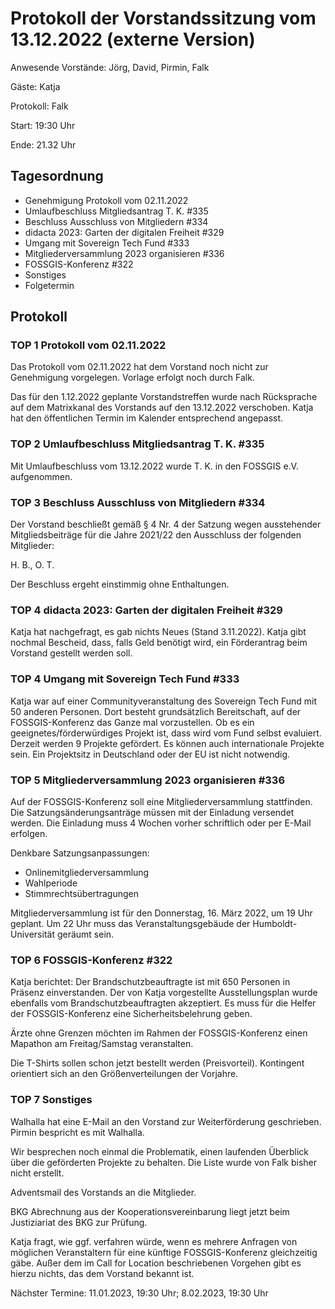 # Protokoll der Vorstandssitzung vom 13.12.2022 (externe Version)

Anwesende Vorstände: Jörg, David, Pirmin, Falk

Gäste: Katja

Protokoll: Falk

Start: 19:30 Uhr

Ende:  21.32 Uhr

## Tagesordnung

- Genehmigung Protokoll vom 02.11.2022
- Umlaufbeschluss Mitgliedsantrag T. K. #335
- Beschluss Ausschluss von Mitgliedern #334
- didacta 2023: Garten der digitalen Freiheit #329
- Umgang mit Sovereign Tech Fund #333 
- Mitgliederversammlung 2023 organisieren #336
- FOSSGIS-Konferenz #322
- Sonstiges
- Folgetermin


## Protokoll

### TOP 1 Protokoll vom 02.11.2022

Das Protokoll vom 02.11.2022 hat dem Vorstand noch nicht zur
Genehmigung vorgelegen. Vorlage erfolgt noch durch Falk.

Das für den 1.12.2022 geplante Vorstandstreffen wurde nach Rücksprache
auf dem Matrixkanal des Vorstands auf den 13.12.2022 verschoben. Katja
hat den öffentlichen Termin im Kalender entsprechend angepasst.

### TOP 2 Umlaufbeschluss Mitgliedsantrag T. K. #335

Mit Umlaufbeschluss vom 13.12.2022 wurde T. K. in den FOSSGIS
e.V. aufgenommen.


### TOP 3 Beschluss Ausschluss von Mitgliedern #334

Der Vorstand beschließt gemäß § 4 Nr. 4 der Satzung wegen ausstehender
Mitgliedsbeiträge für die Jahre 2021/22 den Ausschluss der folgenden
Mitglieder:

H. B.,
O. T.

Der Beschluss ergeht einstimmig ohne Enthaltungen.


### TOP 4 didacta 2023: Garten der digitalen Freiheit #329

Katja hat nachgefragt, es gab nichts Neues (Stand 3.11.2022). Katja
gibt nochmal Bescheid, dass, falls Geld benötigt wird, ein
Förderantrag beim Vorstand gestellt werden soll.


### TOP 4  Umgang mit Sovereign Tech Fund #333

Katja war auf einer Communityveranstaltung des Sovereign Tech Fund mit
50 anderen Personen. Dort besteht grundsätzlich Bereitschaft, auf der
FOSSGIS-Konferenz das Ganze mal vorzustellen. Ob es ein
geeignetes/förderwürdiges Projekt ist, dass wird vom Fund selbst
evaluiert. Derzeit werden 9 Projekte gefördert. Es können auch
internationale Projekte sein. Ein Projektsitz in Deutschland oder der
EU ist nicht notwendig.


### TOP 5 Mitgliederversammlung 2023 organisieren #336

Auf der FOSSGIS-Konferenz soll eine Mitgliederversammlung
stattfinden. Die Satzungsänderungsanträge müssen mit der Einladung
versendet werden. Die Einladung muss 4 Wochen vorher schriftlich oder
per E-Mail erfolgen.

Denkbare Satzungsanpassungen:

* Onlinemitgliederversammlung
* Wahlperiode
* Stimmrechtsübertragungen

Mitgliederversammlung ist für den Donnerstag, 16. März 2022, um 19 Uhr
geplant. Um 22 Uhr muss das Veranstaltungsgebäude der
Humboldt-Universität geräumt sein.


### TOP 6 FOSSGIS-Konferenz #322

Katja berichtet: Der Brandschutzbeauftragte ist mit 650 Personen in
Präsenz einverstanden. Der von Katja vorgestellte Ausstellungsplan
wurde ebenfalls vom Brandschutzbeauftragten akzeptiert. Es muss für
die Helfer der FOSSGIS-Konferenz eine Sicherheitsbelehrung geben.

Ärzte ohne Grenzen möchten im Rahmen der FOSSGIS-Konferenz einen
Mapathon am Freitag/Samstag veranstalten.

Die T-Shirts sollen schon jetzt bestellt werden
(Preisvorteil). Kontingent orientiert sich an den Größenverteilungen
der Vorjahre.


### TOP 7  Sonstiges

Walhalla hat eine E-Mail an den Vorstand zur Weiterförderung
geschrieben. Pirmin bespricht es mit Walhalla.

Wir besprechen noch einmal die Problematik, einen laufenden Überblick
über die geförderten Projekte zu behalten. Die Liste wurde von Falk
bisher nicht erstellt.

Adventsmail des Vorstands an die Mitglieder.

BKG Abrechnung aus der Kooperationsvereinbarung liegt jetzt beim
Justiziariat des BKG zur Prüfung.

Katja fragt, wie ggf. verfahren würde, wenn es mehrere Anfragen von
möglichen Veranstaltern für eine künftige FOSSGIS-Konferenz
gleichzeitig gäbe. Außer dem im Call for Location beschriebenen
Vorgehen gibt es hierzu nichts, das dem Vorstand bekannt ist.


Nächster Termine: 11.01.2023, 19:30 Uhr; 8.02.2023, 19:30 Uhr